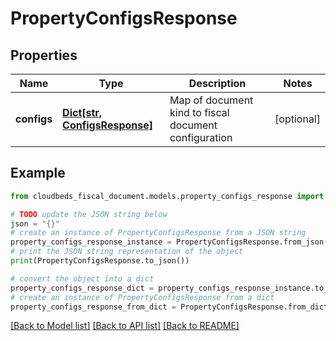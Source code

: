 # PropertyConfigsResponse


## Properties

Name | Type | Description | Notes
------------ | ------------- | ------------- | -------------
**configs** | [**Dict[str, ConfigsResponse]**](ConfigsResponse.md) | Map of document kind to fiscal document configuration | [optional] 

## Example

```python
from cloudbeds_fiscal_document.models.property_configs_response import PropertyConfigsResponse

# TODO update the JSON string below
json = "{}"
# create an instance of PropertyConfigsResponse from a JSON string
property_configs_response_instance = PropertyConfigsResponse.from_json(json)
# print the JSON string representation of the object
print(PropertyConfigsResponse.to_json())

# convert the object into a dict
property_configs_response_dict = property_configs_response_instance.to_dict()
# create an instance of PropertyConfigsResponse from a dict
property_configs_response_from_dict = PropertyConfigsResponse.from_dict(property_configs_response_dict)
```
[[Back to Model list]](../README.md#documentation-for-models) [[Back to API list]](../README.md#documentation-for-api-endpoints) [[Back to README]](../README.md)



